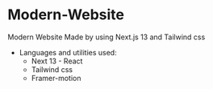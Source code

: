 # Modern-Website

Modern Website Made by using Next.js 13 and Tailwind css

- Languages ​​and utilities used:
  - Next 13 - React
  - Tailwind css
  - Framer-motion
